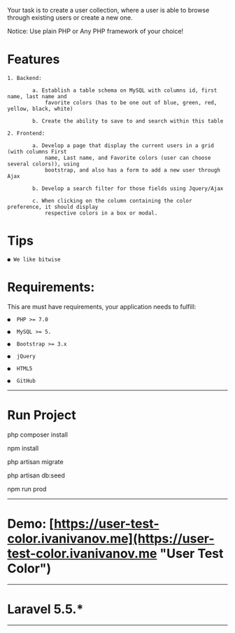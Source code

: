 Your task is to create a user collection, where a user is able to browse through existing users
or create a new one.

Notice: Use plain PHP or Any PHP framework of your choice!

# Features

    1. Backend:
    
            a. Establish a table schema on MySQL with columns id, first name, last name and
                favorite colors (has to be one out of blue, green, red, yellow, black, white)
                
            b. Create the ability to save to and search within this table
            
    2. Frontend:
    
            a. Develop a page that display the current users in a grid (with columns First
                name, Last name, and Favorite colors (user can choose several colors)), using
                bootstrap, and also has a form to add a new user through Ajax
                
            b. Develop a search filter for those fields using Jquery/Ajax
            
            c. When clicking on the column containing the color preference, it should display
                respective colors in a box or modal.
                
# Tips

    ● We like bitwise
    
# Requirements:

This are must have requirements, your application needs to fulfill:

    ●  PHP >= 7.0
    
    ●  MySQL >= 5.
    
    ●  Bootstrap >= 3.x
    
    ●  jQuery
    
    ●  HTML5
    
    ●  GitHub

---

# Run Project

php composer install

npm install

php artisan migrate

php artisan db:seed

npm run prod

---

# Demo: [https://user-test-color.ivanivanov.me](https://user-test-color.ivanivanov.me "User Test Color")

---

# Laravel 5.5.*

---
